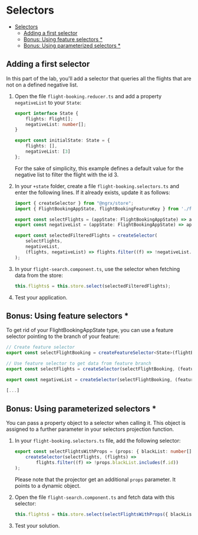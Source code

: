 # Selectors

* [Selectors](#selectors)
  * [Adding a first selector](#adding-a-first-selector)
  * [Bonus: Using feature selectors *](#bonus-using-feature-selectors-)
  * [Bonus: Using parameterized selectors *](#bonus-using-parameterized-selectors-)

## Adding a first selector

In this part of the lab, you'll add a selector that queries all the flights that are not on a defined negative list.

1. Open the file ``flight-booking.reducer.ts`` and add a property ``negativeList`` to your ``State``:

    ```typescript
    export interface State {
        flights: Flight[];
        negativeList: number[];
    }

    export const initialState: State = {
        flights: [],
        negativeList: [3]
    };
    ```

    For the sake of simplicity, this example defines a default value for the negative list to filter the flight with the id 3.

2. In your ``+state`` folder, create a file ``flight-booking.selectors.ts`` and enter the following lines. If it already exists, update it as follows:

    ```typescript
    import { createSelector } from "@ngrx/store";
    import { FlightBookingAppState, flightBookingFeatureKey } from './flight-booking.reducer';

    export const selectFlights = (appState: FlightBookingAppState) => appState[flightBookingFeatureKey].flights;
    export const negativeList = (appState: FlightBookingAppState) => appState[flightBookingFeatureKey].negativeList;

    export const selectedFilteredFlights = createSelector(
        selectFlights,
        negativeList,
        (flights, negativeList) => flights.filter((f) => !negativeList.includes(f.id))
    );
    ```

3. In your ``flight-search.component.ts``, use the selector when fetching data from the store:

    ```typescript
    this.flights$ = this.store.select(selectedFilteredFlights);
    ```

4. Test your application.

## Bonus: Using feature selectors *

To get rid of your FlightBookingAppState type, you can use a feature selector pointing to the branch of your feature:

```TypeScript
// Create feature selector
export const selectFlightBooking = createFeatureSelector<State>(flightBookingFeatureKey);

// Use feature selector to get data from feature branch
export const selectFlights = createSelector(selectFlightBooking, (featureState) => featureState.flights);

export const negativeList = createSelector(selectFlightBooking, (featureState) => featureState.negativeList);

[...]
```

## Bonus: Using parameterized selectors *

You can pass a property object to a selector when calling it. This object is assigned to a further parameter in your selectors projection function.

1. In your ``flight-booking.selectors.ts`` file, add the following selector:

    ```typescript
    export const selectFlightsWithProps = (props: { blackList: number[] }) =>
        createSelector(selectFlights, (flights) =>
            flights.filter((f) => !props.blackList.includes(f.id))
    );
    ```

    Please note that the projector get an additional ``props`` parameter. It points to a dynamic object.

2. Open the file ``flight-search.component.ts`` and fetch data with this selector:

    ```typescript
    this.flights$ = this.store.select(selectFlightsWithProps({ blackList: [3] }));
    ```

3. Test your solution.
